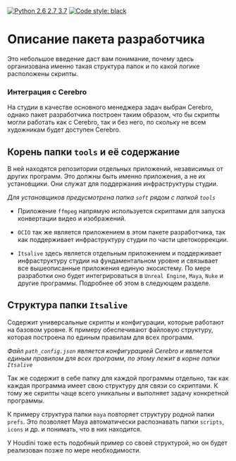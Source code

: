[![Python 2.6 2.7 3.7](https://img.shields.io/badge/python-2.6%20%7C%202.7%20%7C%203.7-blue.svg)](https://www.python.org/)
[![Code style: black](https://img.shields.io/badge/code%20style-black-000000.svg)](https://github.com/psf/black)

# Описание пакета разработчика

Это небольшое введение даст вам понимание, почему здесь организована 
именно такая структура папок и по какой логике расположены скрипты.

### Интеграция с Cerebro

На студии в качестве основного менеджера задач выбран Cerebro, однако пакет разработчика 
построен таким образом, что бы скрипты могли работать как с Cerebro, так и без него, по скольку 
не всем художникам будет доступен Cerebro.

## Корень папки `tools` и её содержание

В ней находятся репозитории отдельных приложений, независимых от других программ. Это должны быть именно приложения, 
а не их установщики. Они служат для поддержания инфраструктуры студии.

*Для установщиков предусмотрена папка `soft` рядом с папкой `tools`*

- Приложение `ffmpeg` напрямую используется скриптами для запуска конвертации видео и изображений.

- `OCIO` так же является приложением в этом пакете разработчика, так как поддерживает 
инфраструктуру студии по части цветокоррекции.
- `Itsalive` здесь является отдельным приложением и поддерживает инфраструктуру студии на фундаментальном уровне и связывает 
все вышеописанные приложения единую экосистему. По мере разработки оно будет интегрироваться 
в `Unreal Engine`, `Maya`, `Nuke` и другие программы. Подробнее об этом в следующем разделе.

## Структура папки `Itsalive`

Содержит универсальные скрипты и конфигурации, которые работают на базовом уровне. 
К примеру обеспечивают файловую структуру, которая построена по единым правилам для всех программ.

*Файл `path_config.json` является конфигурацией Cerebro и является единым правилом для всех программ, 
по этому лежит в корне папки `Itsalive`*

Так же содержит в себе папку для каждой программы отдельно, так как каждая программа имеет свою структуру 
для связи со скриптами. К тому же скрипты чаще всего уникальны и выполняет задачу конкретной программы.

К примеру структура папки `maya` повторяет структуру родной папки `prefs`. Это позволяет Maya 
автоматически распознавать папки `scripts`, `icons` и др. и понимать, что в них находится.

У Houdini тоже есть подобный пример со своей структурой, но он будет реализован позже по мере необходимости.
